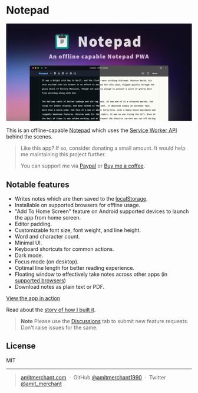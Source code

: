 Notepad
========

[![Notepad Cover Image](/art/cover.png)](https://notepad.js.org/)

This is an offline-capable [Notepad](https://notepad.js.org/) which uses the [Service Worker API](https://developer.mozilla.org/en-US/docs/Web/API/Service_Worker_API) behind the scenes.

> Like this app? If so, consider donating a small amount. It would help me maintaining this project further.
>
> You can support me via [Paypal](https://paypal.me/AmitMerchant) or [Buy me a coffee](https://buymeacoffee.com/amitmerchant).

## Notable features

  - Writes notes which are then saved to the [localStorage](https://developer.mozilla.org/en/docs/Web/API/Window/localStorage).
  - Installable on supported browsers for offline usage.
  - "Add To Home Screen" feature on Android supported devices to launch the app from home screen.
  - Editor padding.
  - Customizable font size, font weight, and line height.
  - Word and character count.
  - Minimal UI.
  - Keyboard shortcuts for common actions.
  - Dark mode.
  - Focus mode (on desktop).
  - Optimal line length for better reading experience.
  - Floating window to effectively take notes across other apps (in [supported browsers](https://developer.mozilla.org/en-US/docs/Web/API/Document_Picture-in-Picture_API))
  - Download notes as plain text or PDF.

[View the app in action](https://twitter.com/amit_merchant/status/756876111959601152)

Read about the [story of how I built it](https://www.amitmerchant.com/Building-Simple-Offline-Notepad-Using-Service-Worker/).

> **Note**
> Please use the [Discussions](https://github.com/amitmerchant1990/notepad/discussions) tab to submit new feature requests. Don't raise issues for the same.

## License

MIT

---

> [amitmerchant.com](https://www.amitmerchant.com) &nbsp;&middot;&nbsp;
> GitHub [@amitmerchant1990](https://github.com/amitmerchant1990) &nbsp;&middot;&nbsp;
> Twitter [@amit_merchant](https://twitter.com/amit_merchant)
